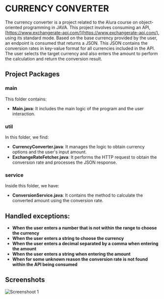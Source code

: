 # CURRENCY CONVERTER

The currency converter is a project related to the Alura course on object-oriented programming in JAVA. This project involves consuming an API, [https://www.exchangerate-api.com/](https://www.exchangerate-api.com/), using its standard mode. Based on the base currency provided by the user, an endpoint is consumed that returns a JSON. This JSON contains the conversion rates in key-value format for all currencies included in the API. The user selects the target currency and also enters the amount to perform the calculation and return the conversion result.

## Project Packages

### main
This folder contains:

- **Main.java**: It includes the main logic of the program and the user interaction.

### util
In this folder, we find:

- **CurrencyConverter.java**: It manages the logic to obtain currency options and the user's input amount.
- **ExchangeRateFetcher.java**: It performs the HTTP request to obtain the conversion rate and processes the JSON response.

### service
Inside this folder, we have:

- **ConversionService.java**: It contains the method to calculate the converted amount using the conversion rate.

## Handled exceptions:

- **When the user enters a number that is not within the range to choose the currency**
- **When the user enters a string to choose the currency**
- **When the user enters a decimal separated by a comma when entering the amount**
- **When the user enters a string when entering the amount**
- **When for some unknown reason the conversion rate is not found within the API being consumed**

## Screenshots

![Screenshoot 1](https://imgur.com/a/zQFEUQR)